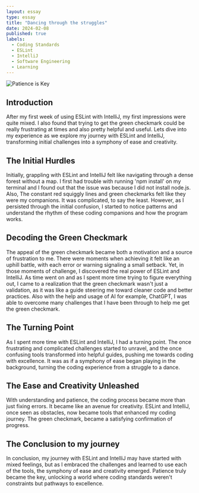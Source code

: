 ```yaml
---
layout: essay
type: essay
title: "Dancing through the struggles"
date: 2024-02-08
published: true
labels:
  - Coding Standards
  - ESLint
  - IntelliJ
  - Software Engineering
  - Learning
---
```


![Patience is Key](https://media.licdn.com/dms/image/D4D12AQEQ2_oB9RNhBw/article-cover_image-shrink_600_2000/0/1694789447859?e=2147483647&v=beta&t=Vd5ZXeYUdOCZX7g8wIv-iQFheiCFv4YMx0c1Sz13MT0)


## Introduction

After my first week of using ESLint with IntelliJ, my first impressions were quite mixed. I also found that trying to get the green checkmark could be really frustrating at times and also pretty helpful and useful. Lets dive into my experience as we explore my journey with ESLint and IntelliJ, transforming initial challenges into a symphony of ease and creativity.

## The Initial Hurdles

Initially, grappling with ESLint and IntelliJ felt like navigating through a dense forest without a map. I first had trouble with running 'npm install' on my terminal and I found out that the issue was because I did not install node.js. Also, The constant red squiggly lines and green checkmarks felt like they were my companions. It was complicated, to say the least. However, as I persisted through the initial confusion, I started to notice patterns and understand the rhythm of these coding companions and how the program works.

## Decoding the Green Checkmark

The appeal of the green checkmark became both a motivation and a source of frustration to me. There were moments when achieving it felt like an uphill battle, with each error or warning signaling a small setback. Yet, in those moments of challenge, I discovered the real power of ESLint and IntelliJ. As time went on and as I spent more time trying to figure everything out, I came to a realization that the green checkmark wasn't just a validation, as it was like a guide steering me toward cleaner code and better practices. Also with the help and usage of AI for example, ChatGPT, I was able to overcome many challenges that I have been through to help me get the green checkmark.

## The Turning Point

As I spent more time with ESLint and IntelliJ, I had a turning point. The once frustrating and complicated challenges started to unravel, and the once confusing tools transformed into helpful guides, pushing me towards coding with excellence. It was as if a symphony of ease began playing in the background, turning the coding experience from a struggle to a dance.

## The Ease and Creativity Unleashed

With understanding and patience, the coding process became more than just fixing errors. It became like an avenue for creativity. ESLint and IntelliJ, once seen as obstacles, now became tools that enhanced my coding journey. The green checkmark, became a satisfying confirmation of progress.

## The Conclusion to my journey

In conclusion, my journey with ESLint and IntelliJ may have started with mixed feelings, but as I embraced the challenges and learned to use each of the tools, the symphony of ease and creativity emerged. Patience truly became the key, unlocking a world where coding standards weren't constraints but pathways to excellence.
